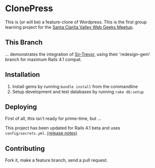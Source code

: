 # ClonePress
This is (or will be) a feature-clone of Wordpress. 
This is the first group learning project for the [Santa Clarita Valley Web Geeks Meetup](http://www.meetup.com/scv-web-geeks/).

## This Branch
... demonstrates the integration of [Sir-Trevor](http://madebymany.github.io/sir-trevor-js/), using their 'redesign-gem' branch for maximum Rails 4.1 compat.

## Installation
1. Install gems by running `bundle install` from the commandline
1. Setup development and test databases by running `rake db:setup`

## Deploying
First of all, this isn't ready for prime-time, but …

This project has been updated for Rails 4.1 beta and uses `config/secrets.yml`. [(release notes)](http://edgeguides.rubyonrails.org/4_1_release_notes.html#config-secrets-yml)

## Contributing
Fork it, make a feature branch, send a pull request.


